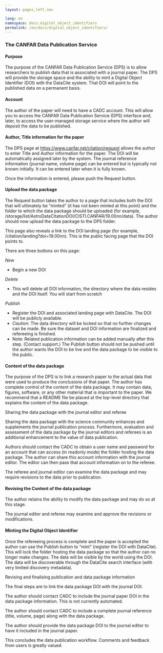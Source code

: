 ```yaml
---
layout: pages_left_nav

lang: en
namespace: docs.digital_object_identifiers
permalink: /en/docs/digital_object_identifiers/
---
```


<!-- Content start -->


### The CANFAR Data Publication Service


#### Purpose

The purpose of the CANFAR Data Publication Service (DPS) is to allow researchers to publish data that is associated with a journal paper.  The DPS will provide the storage space and the ability to mint a Digital Object Identifier (DOI) with the DataCite system. That DOI will point to the published data on a permanent basis.

#### Account

The author of the paper will need to have a CADC account. This will allow you to access the CANFAR Data Publication Service (DPS) interface and, later, to access the user-managed storage service where the author will deposit the data to be published.


#### Author, Title information for the paper

The DPS page at https://www.canfar.net/citation/request allows the author to enter Title and Author information for the paper. The DOI will be automatically assigned later by the system. The journal reference information (journal name, volume page) can be entered but is typically not known initially. It can be entered later when it is fully known.

 Once the information is entered, please push the Request button.


####  Upload the data package

The Request button takes the author to a page that includes both the DOI that will ultimately be “minted” (it has not been minted at this point) and the folder to which the data package should be uploaded (for example, /storage/list/AstroDataCitationDOI/CISTI.CANFAR/19.00nn/data).  The author should now upload the data package to the DPS folder. 

 This page also reveals a link to the DOI landing page (for example, /citation/landing?doi=19.00nn). This is the public facing page that the DOI points to.

There are three buttons on this page:

<i>New</i>
* Begin a new DOI

<i>Delete</i>
* This will delete all DOI information, the directory where the data resides and the DOI itself. You will start from scratch

<i>Publish</i>
* Register the DOI and associated landing page with DataCite. The DOI will be publicly available.
* <em>Caution:</em> The data directory will be locked so that no further changes can be made. Be sure the dataset and DOI information are finalized and refereeing is finished. 
* Note:
Related publication information can be added manually after this step. (Contact support.)
The Publish button should not be pushed until the author wants the DOI to be live and the data package to be visible to the public.


#### Content of the data package

The purpose of the DPS is to link a research paper to the actual data that were used to produce the conclusions of that paper. The author has complete control of the content of the data package. It may contain data, figures, software, or any other material that is important to the paper. We recommend that a README file be placed at the top-level directory that explains the content of the data package.

Sharing the data package with the journal editor and referee

Sharing the data package with the science community enhances and supplements the journal publication process. Furthermore, evaluation and assessment of the data package by the journal editors and referees is an additional enhancement to the value of data publication.

Authors should contact the CADC to obtain a user name and password for an account that can access (in readonly mode) the folder hosting the data package. The author can share this account information with the journal editor. The editor can then pass that account information on to the referee. 

The referee and journal editor can examine the data package and may require revisions to the data prior to publication.



#### Revising the Content of the data package

The author retains the ability to modify the data package and may do so at this stage.

The journal editor and referee may examine and approve the revisions or modifications.



#### Minting the Digital Object Identifier

Once the refereeing process is complete and the paper is accepted the author can use the Publish button to “mint” (register the DOI with DataCite). This will lock the folder hosting the data package so that the author can no longer make changes. The data will be visible by the world using the DOI. The data will be discoverable through the DataCite search interface (with very limited discovery metadata).

Revising and finalising publication and data package information

The final steps are to link the data package DOI with the journal DOI. 

The author should contact CADC to include the journal paper DOI in the data package information. This is not currently automated.

The author should contact CADC to include a complete journal reference (title, volume, page) along with the data package.

The author should provide the data package DOI to the journal editor to have it included in the journal paper.
 

This concludes the data publication workflow. Comments and feedback from users is greatly valued.


<!-- Content end -->
